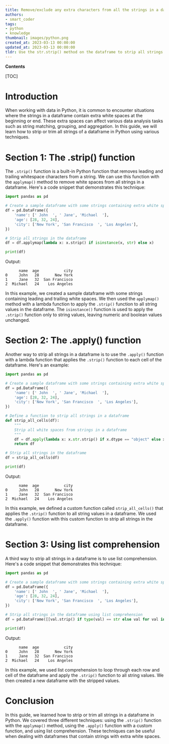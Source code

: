 ```yaml
---
title: Remove/exclude any extra characters from all the strings in a dataframe
authors:
- smart_coder
tags:
- python
- knowledge
thumbnail: images/python.png
created_at: 2023-03-13 00:00:00
updated_at: 2023-03-13 00:00:00
tldr: Use the str.strip() method on the dataframe to strip all strings.
---
```


**Contents**

[TOC]

# Introduction

When working with data in Python, it is common to encounter situations where the strings in a dataframe contain extra white spaces at the beginning or end. These extra spaces can affect various data analysis tasks such as string matching, grouping, and aggregation. In this guide, we will learn how to strip or trim all strings of a dataframe in Python using various techniques.


# Section 1: The .strip() function

The `.strip()` function is a built-in Python function that removes leading and trailing whitespace characters from a string. We can use this function with the `applymap()` method to remove white spaces from all strings in a dataframe. Here's a code snippet that demonstrates this technique:

``` python
import pandas as pd

# Create a sample dataframe with some strings containing extra white spaces
df = pd.DataFrame({
    'name': [' John  ', ' Jane', 'Michael  '],
    'age': [28, 32, 24],
    'city': ['New York', 'San Francisco  ', 'Los Angeles'],
})

# Strip all strings in the dataframe
df = df.applymap(lambda x: x.strip() if isinstance(x, str) else x)

print(df)
```

Output:
```
      name  age           city
0     John   28       New York
1     Jane   32  San Francisco
2  Michael   24    Los Angeles
```

In this example, we created a sample dataframe with some strings containing leading and trailing white spaces. We then used the `applymap()` method with a lambda function to apply the `.strip()` function to all string values in the dataframe. The `isinstance()` function is used to apply the `.strip()` function only to string values, leaving numeric and boolean values unchanged.


# Section 2: The .apply() function

Another way to strip all strings in a dataframe is to use the `.apply()` function with a lambda function that applies the `.strip()` function to each cell of the dataframe. Here's an example:

``` python
import pandas as pd

# Create a sample dataframe with some strings containing extra white spaces
df = pd.DataFrame({
    'name': [' John  ', ' Jane', 'Michael  '],
    'age': [28, 32, 24],
    'city': ['New York', 'San Francisco  ', 'Los Angeles'],
})

# Define a function to strip all strings in a dataframe
def strip_all_cells(df):
    """
    Strip all white spaces from strings in a dataframe
    """
    df = df.apply(lambda x: x.str.strip() if x.dtype == "object" else x)
    return df

# Strip all strings in the dataframe
df = strip_all_cells(df)

print(df)
```

Output:
```
      name  age           city
0     John   28       New York
1     Jane   32  San Francisco
2  Michael   24    Los Angeles
```

In this example, we defined a custom function called `strip_all_cells()` that applies the `.strip()` function to all string values in a dataframe. We used the `.apply()` function with this custom function to strip all strings in the dataframe.


# Section 3: Using list comprehension

A third way to strip all strings in a dataframe is to use list comprehension. Here's a code snippet that demonstrates this technique:

``` python
import pandas as pd

# Create a sample dataframe with some strings containing extra white spaces
df = pd.DataFrame({
    'name': [' John  ', ' Jane', 'Michael  '],
    'age': [28, 32, 24],
    'city': ['New York', 'San Francisco  ', 'Los Angeles'],
})

# Strip all strings in the dataframe using list comprehension
df = pd.DataFrame([[val.strip() if type(val) == str else val for val in row] for row in df.values], columns=df.columns)

print(df)
```

Output:
```
      name  age           city
0     John   28       New York
1     Jane   32  San Francisco
2  Michael   24    Los Angeles
```

In this example, we used list comprehension to loop through each row and cell of the dataframe and apply the `.strip()` function to all string values. We then created a new dataframe with the stripped values.


# Conclusion

In this guide, we learned how to strip or trim all strings in a dataframe in Python. We covered three different techniques: using the `.strip()` function with the `applymap()` method, using the `.apply()` function with a custom function, and using list comprehension. These techniques can be useful when dealing with dataframes that contain strings with extra white spaces.
